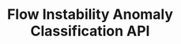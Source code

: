---
title: Flow Instability Anomaly Classification API
emoji: 👾
colorFrom: indigo
colorTo: purple
sdk: docker
app_port: 8000
license: mit
---